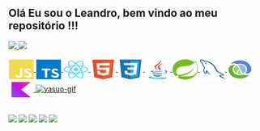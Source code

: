 ## Olá Eu sou o Leandro, bem vindo ao meu repositório !!!

<div>
<a href="https://www.linkedin.com/in/leandro-augusto-cardoso-de-oliveira-6091141b1">
<img heigth="180em" src="https://github-readme-stats.vercel.app/api?username=malllvadao&show_icons=true&theme=chartreuse-dark#gh-chartreuse-dark-only)](https://github.com/malllvadao/github-readme-stats#gh-chartreuse-dark-only"/>
<img heigth="180em" src="https://github-readme-stats.vercel.app/api/top-langs/?username=malllvadao&layout=compact"/>

</div>
  <div style="display: inline_block"><br>
  <img align="center" alt="Malll-Js" height="40" width="50" src="https://raw.githubusercontent.com/devicons/devicon/master/icons/javascript/javascript-plain.svg">
  <img align="center" alt="Malll-Ts" height="40" width="50" src="https://raw.githubusercontent.com/devicons/devicon/master/icons/typescript/typescript-plain.svg">
  <img align="center" alt="Malll-React" height="40" width="50" src="https://raw.githubusercontent.com/devicons/devicon/master/icons/react/react-original.svg">
  <img align="center" alt="Malll-HTML" height="40" width="50" src="https://raw.githubusercontent.com/devicons/devicon/master/icons/html5/html5-original.svg">
  <img align="center" alt="Malll-CSS" height="40" width="50" src="https://raw.githubusercontent.com/devicons/devicon/master/icons/css3/css3-original.svg">
  <img align="center" alt=Malll-Java" height="40" width="50" src="https://raw.githubusercontent.com/devicons/devicon/master/icons/java/java-original.svg">
  <img align="center" alt=Malll-Spring" height="40" width="50" src="https://raw.githubusercontent.com/devicons/devicon/master/icons/spring/spring-original.svg">
  <img align="center" alt=Malll-Mysql" height="40" width="50" src="https://raw.githubusercontent.com/devicons/devicon/master/icons/mysql/mysql-original.svg">
  <img align="center" alt="Malll-Cloujure" height="40" width="50" src="https://raw.githubusercontent.com/devicons/devicon/master/icons/clojure/clojure-original.svg">
  <img align="center" alt="Malll-Kotlin" height="40" width="50" src="https://raw.githubusercontent.com/devicons/devicon/master/icons/kotlin/kotlin-original.svg">
  <img align="rigth" alt="yasuo-gif" height="100" width="100" src="https://media.tenor.com/gkYZNAaA_LUAAAAi/sfreaking-yasuo.gif">
    
</div>

##


  <div> 
  <a href="https://instagram.com/dev_leandro.java" target="_blank"><img src="https://img.shields.io/badge/-Instagram-%23E4405F?style=for-the-badge&logo=instagram&logoColor=white" target="_blank"></a>
     <a href="https://www.linkedin.com/in/leandro-augusto-cardoso-de-oliveira-6091141b1" target="_blank"><img src="https://img.shields.io/badge/-LinkedIn-%230077B5?style=for-the-badge&logo=linkedin&logoColor=white" target="_blank"></a> 
 	<a href="https://www.twitch.tv/malllvdao" target="_blank"><img src="https://img.shields.io/badge/Twitch-9146FF?style=for-the-badge&logo=twitch&logoColor=white" target="_blank"></a>
 <a href="https://discord.gg/Dg2vYgXg" target="_blank"><img src="https://img.shields.io/badge/Discord-7289DA?style=for-the-badge&logo=discord&logoColor=white" target="_blank"></a> 
  <a href = "mailto:leandroaugusto0210@gmail.com"><img src="https://img.shields.io/badge/-Gmail-%23333?style=for-the-badge&logo=gmail&logoColor=white" target="_blank"></a>
 
  
</div>
<!--
**Malllvadao/Malllvadao** is a ✨ _special_ ✨ repository because its `README.md` (this file) appears on your GitHub profile.

Here are some ideas to get you started:

- 🔭 I’m currently working on ...
- 🌱 I’m currently learning ...
- 👯 I’m looking to collaborate on ...
- 🤔 I’m looking for help with ...
- 💬 Ask me about ...
- 📫 How to reach me: ...
- 😄 Pronouns: ...
- ⚡ Fun fact: ...
-->
